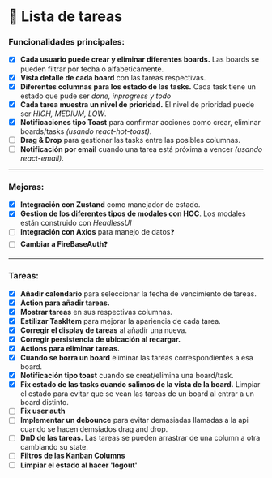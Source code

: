 # 📝 **Lista de tareas**

### Funcionalidades principales:

- [x] **Cada usuario puede crear y eliminar diferentes boards.** Las boards se pueden filtrar por fecha o alfabeticamente.
- [x] **Vista detalle de cada board** con las tareas respectivas.
- [x] **Diferentes columnas para los estado de las tasks.** Cada task tiene un estado que pude ser *done, inprogress y todo*
- [x] **Cada tarea muestra un nivel de prioridad.** El nivel de prioridad puede ser *HIGH, MEDIUM, LOW*.
- [x] **Notificaciones tipo Toast** para confirmar acciones como crear, eliminar boards/tasks
      *(usando react-hot-toast)*.
- [ ] **Drag & Drop** para gestionar las tasks entre las posibles columnas.
- [ ] **Notificación por email** cuando una tarea está próxima a vencer *(usando react-email)*.
---

### Mejoras:

- [x] **Integración con Zustand** como manejador de estado.
- [x] **Gestion de los diferentes tipos de modales con HOC**. Los modales están construido con *HeadlessUI*
- [ ] **Integración con Axios** para manejo de datos❓
- [ ] **Cambiar a FireBaseAuth**❓
---

### Tareas:

- [x] **Añadir calendario** para seleccionar la fecha de vencimiento de tareas.
- [x] **Action para añadir tareas.**
- [x] **Mostrar tareas** en sus respectivas columnas.
- [x] **Estilizar TaskItem** para mejorar la apariencia de cada tarea.
- [x] **Corregir el display de tareas** al añadir una nueva.
- [x] **Corregir persistencia de ubicación al recargar.**
- [x] **Actions para eliminar tareas.**
- [x] **Cuando se borra un board** eliminar las tareas correspondientes a esa board.
- [x] **Notificación tipo toast** cuando se creat/elimina una board/task.
- [x] **Fix estado de las tasks cuando salimos de la vista de la board.** Limpiar el estado para evitar que se vean las tareas de un board al entrar a un board distinto.
- [ ] **Fix user auth**
- [ ] **Implementar  un debounce** para evitar demasiadas llamadas a la api cuando se hacen demsiados drag and drop.
- [ ] **DnD de las tareas.** Las tareas se pueden arrastrar de una column a otra cambiando su state.
- [ ] **Filtros de las Kanban Columns**
- [ ] **Limpiar el estado al hacer 'logout'**
